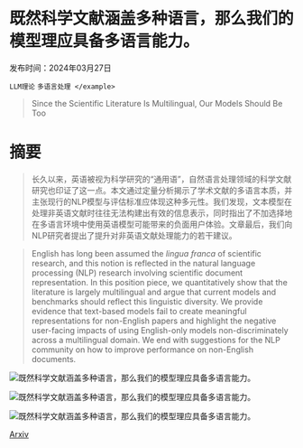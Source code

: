 # 既然科学文献涵盖多种语言，那么我们的模型理应具备多语言能力。

发布时间：2024年03月27日

`LLM理论` `多语言处理
</example>`

> Since the Scientific Literature Is Multilingual, Our Models Should Be Too

# 摘要

> 长久以来，英语被视为科学研究的“通用语”，自然语言处理领域的科学文献研究也印证了这一点。本文通过定量分析揭示了学术文献的多语言本质，并主张现行的NLP模型与评估标准应体现这种多元性。我们发现，文本模型在处理非英语文献时往往无法构建出有效的信息表示，同时指出了不加选择地在多语言环境中使用英语模型可能带来的负面用户体验。文章最后，我们向NLP研究者提出了提升对非英语文献处理能力的若干建议。

> English has long been assumed the $\textit{lingua franca}$ of scientific research, and this notion is reflected in the natural language processing (NLP) research involving scientific document representation. In this position piece, we quantitatively show that the literature is largely multilingual and argue that current models and benchmarks should reflect this linguistic diversity. We provide evidence that text-based models fail to create meaningful representations for non-English papers and highlight the negative user-facing impacts of using English-only models non-discriminately across a multilingual domain. We end with suggestions for the NLP community on how to improve performance on non-English documents.

![既然科学文献涵盖多种语言，那么我们的模型理应具备多语言能力。](../../../paper_images/2403.18251/x1.png)

![既然科学文献涵盖多种语言，那么我们的模型理应具备多语言能力。](../../../paper_images/2403.18251/x2.png)

![既然科学文献涵盖多种语言，那么我们的模型理应具备多语言能力。](../../../paper_images/2403.18251/x3.png)

[Arxiv](https://arxiv.org/abs/2403.18251)